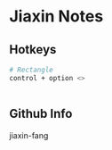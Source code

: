 # Jiaxin Notes

## Hotkeys

```bash
# Rectangle
control + option <>



```

##  Github Info
jiaxin-fang
